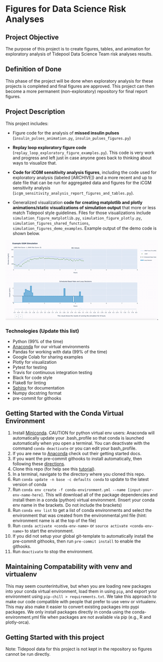 # Figures for Data Science Risk Analyses

 ## Project Objective
The purpose of this project is to create figures, tables, and animation for exploratory 
analysis of Tidepool Data Science Team risk analyses results. 

## Definition of Done
This phase of the project will be done when exploratory analysis for these projects is completed and final figures are 
approved. This project can then become a more permanent (non-exploratory) repository for final report figures.

## Project Description
This project includes:
- Figure code for the analysis of **missed insulin pulses** (`insulin_pulses_animation.py`, `insulin_pulses_figures.py`)

- **Replay loop exploratory figure code** (`replay_loop_exploratory_figure_examples.py`). 
This code is very work and progress and left just in case anyone goes back to thinking about ways to visualize that.

- **Code for iCGM sensitivity analysis figures**, including the code used for exploratory analysis 
(labeled [ARCHIVE]) and a more recent and up to date file that can be run for aggregated data 
and figures for the iCGM sensitivity analysis (`icgm_sensitivity_analysis_report_figures_and_tables.py`).

- Generalized visualization **code for creating matplotlib and plotly 
animations/static visualizations of simulation output** that more or less match
Tidepool style guidelines. Files for those visualizations include `simulation_figure_matplotlib.py`, `simulation_figure_plotly.py`, 
`simulation_figures_shared_functions`, `simulation_figures_demo_examples`. 
Example output of the demo code is shown below.

![](simulation_example_gif.gif)

### Technologies (Update this list)
* Python (99% of the time)
* [Anaconda](https://www.anaconda.com/) for our virtual environments
* Pandas for working with data (99% of the time)
* Google Colab for sharing examples
* Plotly for visualization
* Pytest for testing
* Travis for continuous integration testing
* Black for code style
* Flake8 for linting
* [Sphinx](https://www.sphinx-doc.org/en/master/) for documentation
* Numpy docstring format
* pre-commit for githooks

## Getting Started with the Conda Virtual Environment
1. Install [Miniconda](https://conda.io/miniconda.html). CAUTION for python virtual env users: Anaconda will automatically update your .bash_profile
so that conda is launched automatically when you open a terminal. You can deactivate with the command `conda deactivate`
or you can edit your bash_profile.
2. If you are new to [Anaconda](https://docs.anaconda.com/anaconda/user-guide/getting-started/)
check out their getting started docs.
3. If you want the pre-commit githooks to install automatically, then following these
[directions](https://pre-commit.com/#automatically-enabling-pre-commit-on-repositories).
4. Clone this repo (for help see this [tutorial](https://help.github.com/articles/cloning-a-repository/)).
5. In a terminal, navigate to the directory where you cloned this repo.
6. Run `conda update -n base -c defaults conda` to update to the latest version of conda
7. Run `conda env create -f conda-environment.yml --name [input-your-env-name-here]`. This will download all of the package dependencies
and install them in a conda (python) virtual environment. (Insert your conda env name in the brackets. Do not include the brackets)
8. Run `conda env list` to get a list of conda environments and select the environment
that was created from the environmental.yml file (hint: environment name is at the top of the file)
9. Run `conda activate <conda-env-name>` or `source activate <conda-env-name>` to start the environment.
10. If you did not setup your global git-template to automatically install the pre-commit githooks, then
run `pre-commit install` to enable the githooks.
11. Run `deactivate` to stop the environment.

## Maintaining Compatability with venv and virtualenv
This may seem counterintuitive, but when you are loading new packages into your conda virtual environment,
load them in using `pip`, and export your environment using `pip-chill > requirements.txt`.
We take this approach to make our code compatible with people that prefer to use venv or virtualenv.
This may also make it easier to convert existing packages into pypi packages. We only install packages directly
in conda using the conda-environment.yml file when packages are not available via pip (e.g., R and plotly-orca).

## Getting Started with this project
Note: Tidepool data for this project is not kept in the repository so figures cannot be run directly.
